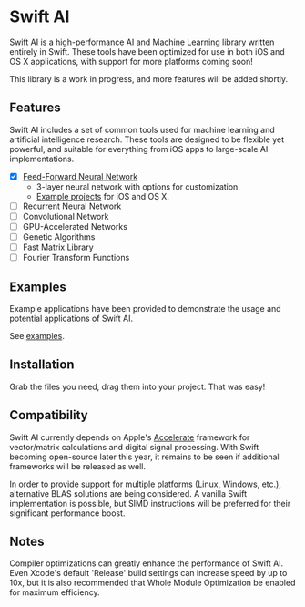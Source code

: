 # Swift AI
Swift AI is a high-performance AI and Machine Learning library written entirely in Swift.
These tools have been optimized for use in both iOS and OS X applications, with support for more platforms coming soon!

This library is a work in progress, and more features will be added shortly.

## Features

Swift AI includes a set of common tools used for machine learning and artificial intelligence research. These tools are designed to be flexible yet powerful, and suitable for everything from iOS apps to large-scale AI implementations.

- [x] [Feed-Forward Neural Network](https://github.com/collinhundley/Swift-AI/tree/master/Source#multi-layer-feed-forward-neural-network)
    * 3-layer neural network with options for customization.
    * [Example projects](https://github.com/collinhundley/Swift-AI/tree/master/Examples#swift-ai-examples) for iOS and OS X.
- [ ] Recurrent Neural Network
- [ ] Convolutional Network
- [ ] GPU-Accelerated Networks
- [ ] Genetic Algorithms
- [ ] Fast Matrix Library
- [ ] Fourier Transform Functions

## Examples

Example applications have been provided to demonstrate the usage and potential applications of Swift AI.

See [examples](https://github.com/collinhundley/Swift-AI/tree/master/Examples#swift-ai-examples).

## Installation
Grab the files you need, drag them into your project. That was easy!

## Compatibility
Swift AI currently depends on Apple's [Accelerate](https://developer.apple.com/library/mac/documentation/Accelerate/Reference/AccelerateFWRef/) framework for vector/matrix calculations and digital signal processing. With Swift becoming open-source later this year, it remains to be seen if additional frameworks will be released as well.

In order to provide support for multiple platforms (Linux, Windows, etc.), alternative BLAS solutions are being considered. A vanilla Swift implementation is possible, but SIMD instructions will be preferred for their significant performance boost.

## Notes
Compiler optimizations can greatly enhance the performance of Swift AI. Even Xcode's default 'Release' build settings can increase speed by up to 10x, but it is also recommended that Whole Module Optimization be enabled for maximum efficiency.
